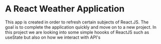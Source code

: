 # A React Weather Application

This app is created in order to refresh certain subjects of React.JS. The goal is to complete the application quickly and move on to a new project. In this project we are looking into some simple hoooks of ReactJS such as useState but also on how we interact with API's